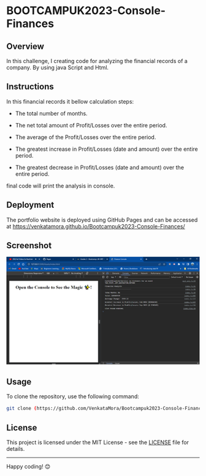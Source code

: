 # BOOTCAMPUK2023-Console-Finances

## Overview

In this challenge, I creating code for analyzing the financial records of a company. By using java Script and Html.

## Instructions

In this financial records it bellow calculation steps:
* The total number of months.

* The net total amount of Profit/Losses over the entire period.

* The average of the Profit/Losses over the entire period.

* The greatest increase in Profit/Losses (date and amount) over the entire period.

* The greatest decrease in Profit/Losses (date and amount) over the entire period.

final code will print the analysis in console.
## Deployment
The portfolio website is deployed using GitHub Pages and can be accessed at
https://venkatamora.github.io/Bootcampuk2023-Console-Finances/
## Screenshot
![Output](<Screenshot 2023-10-22 024058.png>)
## Usage
To clone the repository, use the following command:
```bash
git clone (https://github.com/VenkataMora/Bootcampuk2023-Console-Finances.git)
```
## License

This project is licensed under the MIT License - see the [LICENSE](LICENSE) file for details.

---

Happy coding! 😊